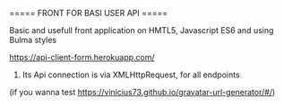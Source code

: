 ===== FRONT FOR BASI USER API =====

Basic and usefull front application on HMTL5, Javascript ES6 and using Bulma styles

https://api-client-form.herokuapp.com/

1. Its Api connection is via XMLHttpRequest, for all endpoints

(if you wanna test https://vinicius73.github.io/gravatar-url-generator/#/)
